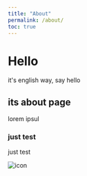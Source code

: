 ```yaml
---
title: "About"
permalink: /about/
toc: true
---
```


# Hello

it's english way, say hello

## its about page

lorem ipsul

### just test

just test

![icon](https://northwestphysio.com.au/wp-content/uploads/2019/11/1911_What-Can-I-Expect-From-a-Physio-Appointment.png)

 <!-- ![icon](/assets/logo.ico/apple-icon-120x120.png) -->
